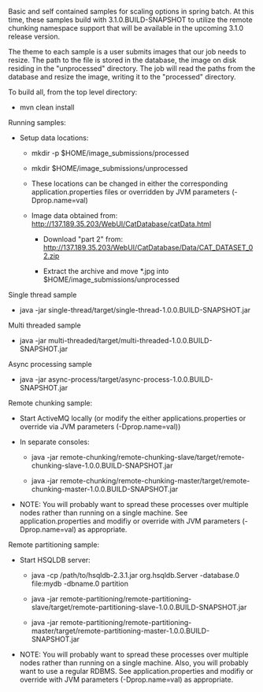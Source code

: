Basic and self contained samples for scaling options in spring batch. At this time, these samples build with 3.1.0.BUILD-SNAPSHOT to utilize the remote chunking namespace support that will be available in the upcoming 3.1.0 release version. 

The theme to each sample is a user submits images that our job needs to resize. The path to the file is stored in the database, the image on disk residing in the "unprocessed" directory. The job will read the paths from the database and resize the image, writing it to the "processed" directory.

To build all, from the top level directory:

* mvn clean install

Running samples:

* Setup data locations:

  * mkdir -p $HOME/image_submissions/processed

  * mkdir $HOME/image_submissions/unprocessed
  
  * These locations can be changed in either the corresponding application.properties files or overridden by JVM parameters (-Dprop.name=val)

  * Image data obtained from: http://137.189.35.203/WebUI/CatDatabase/catData.html
  
    * Download "part 2" from: http://137.189.35.203/WebUI/CatDatabase/Data/CAT_DATASET_02.zip 
    
    * Extract the archive and move *.jpg into $HOME/image_submissions/unprocessed

Single thread sample

* java -jar single-thread/target/single-thread-1.0.0.BUILD-SNAPSHOT.jar

Multi threaded sample

* java -jar multi-threaded/target/multi-threaded-1.0.0.BUILD-SNAPSHOT.jar

Async processing sample

* java -jar async-process/target/async-process-1.0.0.BUILD-SNAPSHOT.jar

Remote chunking sample:

* Start ActiveMQ locally (or modify the either applications.properties or override via JVM parameters (-Dprop.name=val))

* In separate consoles:

  * java -jar remote-chunking/remote-chunking-slave/target/remote-chunking-slave-1.0.0.BUILD-SNAPSHOT.jar

  * java -jar remote-chunking/remote-chunking-master/target/remote-chunking-master-1.0.0.BUILD-SNAPSHOT.jar

* NOTE: You will probably want to spread these processes over multiple nodes rather than running on a single machine. See application.properties and modifiy or override with JVM parameters (-Dprop.name=val) as appropriate.

Remote partitioning sample:

* Start HSQLDB server:

  * java -cp /path/to/hsqldb-2.3.1.jar org.hsqldb.Server -database.0 file:mydb -dbname.0 partition
  
  * java -jar remote-partitioning/remote-partitioning-slave/target/remote-partitioning-slave-1.0.0.BUILD-SNAPSHOT.jar
  
  * java -jar remote-partitioning/remote-partitioning-master/target/remote-partitioning-master-1.0.0.BUILD-SNAPSHOT.jar 

* NOTE: You will probably want to spread these processes over multiple nodes rather than running on a single machine. Also, you will probably want to use a regular RDBMS. See application.properties and modifiy or override with JVM parameters (-Dprop.name=val) as appropriate.
